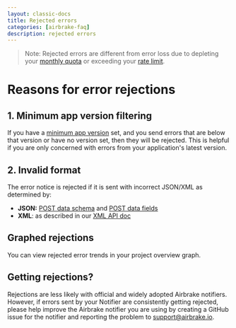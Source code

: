 ```yaml
---
layout: classic-docs
title: Rejected errors
categories: [airbrake-faq]
description: rejected errors
---
```


> Note: Rejected errors are different from error loss due to depleting your
> [monthly quota](/docs/airbrake-faq/monthly-error-quota) or exceeding your
> [rate limit](/docs/airbrake-faq/what-is-a-rate-limit).

# Reasons for error rejections

## 1. Minimum app version filtering
If you have a [minimum app version](/docs/features/app-versions/) set, and you
send errors that are below that version or have no version set, then they will
be rejected. This is helpful if you are only concerned with errors from your
application's latest version.

## 2. Invalid format
The error notice is rejected if it is sent with incorrect JSON/XML as determined
by:

- **JSON:** [POST data schema](https://airbrake.io/docs/api/#post-data-schema-v3) and
[POST data fields](https:/airbrake.io/docs/api/#post-data-fields-v3)
- **XML**: as described in our [XML API doc](/docs/api-2/notifier-api-v23)

## Graphed rejections
You can view rejected error trends in your project overview graph.

## Getting rejections?

Rejections are less likely with official and widely adopted Airbrake notifiers.
However, if errors sent by your Notifier are consistently getting rejected,
please help improve the Airbrake notifier you are using by creating a GitHub
issue for the notifier and reporting the problem to support@airbrake.io.
